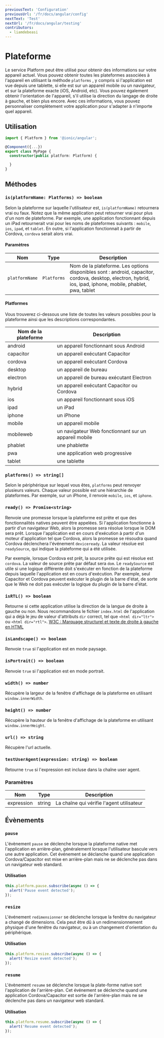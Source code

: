 ```yaml
---
previousText: 'Configuration'
previousUrl: '/fr/docs/angular/config'
nextText: 'Test'
nextUrl: '/fr/docs/angular/testing'
contributors:
  - liamdebeasi
---
```



# Plateforme

Le service Platform peut être utilisé pour obtenir des informations sur votre appareil actuel. Vous pouvez obtenir toutes les plateformes associées à l'appareil en utilisant la méthode `platforms` , y compris si l'application est vue depuis une tablette, si elle est sur un appareil mobile ou un navigateur, et sur la plateforme exacte (iOS, Android, etc). Vous pouvez également obtenir l'orientation de l'appareil, s'il utilise la direction du langage de droite à gauche, et bien plus encore. Avec ces informations, vous pouvez personnaliser complètement votre application pour s'adapter à n'importe quel appareil.

## Utilisation

```typescript
import { Platform } from '@ionic/angular';

@Component({...})
export class MyPage {
  constructor(public platform: Platform) {

  }
}
```

## Méthodes

### `is(platformName: Platforms) => boolean`

Selon la plateforme sur laquelle l'utilisateur est, `is(platformName)` retournera vrai ou faux. Notez que la même application peut retourner vrai pour plus d'un nom de plateforme. Par exemple, une application fonctionnant depuis un iPad retournerait vrai pour les noms de plateformes suivants : `mobile`, `ios`, `ipad`, et `tablet`. En outre, si l'application fonctionnait à partir de Cordova, `cordova` serait alors vrai.

#### Paramètres

| Nom            | Type        | Description                                                                                                                                                  |
| -------------- | ----------- | ------------------------------------------------------------------------------------------------------------------------------------------------------------ |
| `platformName` | `Platforms` | Nom de la plateforme. Les options disponibles sont : android, capacitor, cordova, desktop, electron, hybrid, ios, ipad, iphone, mobile, phablet, pwa, tablet |

#### Platformes

Vous trouverez ci-dessous une liste de toutes les valeurs possibles pour la plateforme ainsi que les descriptions correspondantes.

| Nom de la plateforme | Description                                           |
| -------------------- | ----------------------------------------------------- |
| android              | un appareil fonctionnant sous Android                 |
| capacitor            | un appareil exécutant Capacitor                       |
| cordova              | un appareil exécutant Cordova                         |
| desktop              | un appareil de bureau                                 |
| electron             | un appareil de bureau exécutant Electron              |
| hybrid               | un appareil exécutant Capacitor ou Cordova            |
| ios                  | un appareil fonctionnant sous iOS                     |
| ipad                 | un iPad                                               |
| iphone               | un iPhone                                             |
| mobile               | un appareil mobile                                    |
| mobileweb            | un navigateur Web fonctionnant sur un appareil mobile |
| phablet              | une phablette                                         |
| pwa                  | une application web progressive                       |
| tablet               | une tablette                                          |

### `platforms() => string[]`

Selon le périphérique sur lequel vous êtes, `platforms` peut renvoyer plusieurs valeurs. Chaque valeur possible est une hiérarchie de plateformes. Par exemple, sur un iPhone, il renvoie `mobile`, `ios`, et `iphone`.

### `ready() => Promise<string>`

Renvoie une promesse lorsque la plateforme est prête et que des fonctionnalités natives peuvent être appelées. Si l'application fonctionne à partir d'un navigateur Web, alors la promesse sera résolue lorsque le DOM sera prêt. Lorsque l'application est en cours d'exécution à partir d'un moteur d'application tel que Cordova, alors la promesse se résoudra quand Cordova déclenchera l'événement `deviceready`. La valeur résolue est `readySource`, qui indique la plateforme qui a été utilisée.

Par exemple, lorsque Cordova est prêt, la source prête qui est résolue est `cordova`. La valeur de source prête par défaut sera `dom`. Le `readySource` est utile si une logique différente doit s'exécuter en fonction de la plateforme depuis laquelle l'application est en cours d'exécution. Par exemple, seul Capacitor et Cordova peuvent exécuter le plugin de la barre d'état, de sorte que le Web ne doit pas exécuter la logique du plugin de la barre d'état.

### `isRTL() => boolean`

Retourne si cette application utilise la direction de la langue de droite à gauche ou non. Nous recommandons le fichier `index.html` de l'application qui a déjà le jeu de valeur d'attributs `dir` correct, tel que `<html dir="ltr">` ou `<html dir="rtl">`. [W3C : Marquage structurel et texte de droite à gauche en HTML](http://www.w3.org/International/questions/qa-html-dir)

### `isLandscape() => boolean`

Renvoie `true` si l'application est en mode paysage.

### `isPortrait() => boolean`

Renvoie `true` si l'application est en mode portrait.

### `width() => number`

Récupère la largeur de la fenêtre d'affichage de la plateforme en utilisant `window.innerWidth`.

### `height() => number`

Récupère la hauteur de la fenêtre d'affichage de la plateforme en utilisant `window.innerHeight`.

### `url() => string`

Récupère l'url actuelle.

### `testUserAgent(expression: string) => boolean`

Retourne `true` si l'expression est incluse dans la chaîne user agent.

### Paramètres
| Nom        | Type   | Description                               |
| ---------- | ------ | ----------------------------------------- |
| expression | string | La chaîne qui vérifie l'agent utilisateur |

## Évènements

### `pause`

L'évènement `pause` se déclenche lorsque la plateforme native met l'application en arrière-plan, généralement lorsque l'utilisateur bascule vers une autre application. Cet événement se déclanche quand une application Cordova/Capacitor est mise en arrière-plan mais ne se déclenche pas dans un navigateur web standard.

#### Utilisation

```typescript
this.platform.pause.subscribe(async () => {
  alert('Pause event detected');
});
```

### `resize`

L'événement `redimensionner` se déclenche lorsque la fenêtre du navigateur a changé de dimensions. Cela peut être dû à un redimensionnement physique d'une fenêtre du navigateur, ou à un changement d'orientation du périphérique.

#### Utilisation

```typescript
this.platform.resize.subscribe(async () => {
  alert('Resize event detected');
});
```

### `resume`

L'évènement `resume` se déclenche lorsque la plate-forme native sort l'application de l'arrière-plan. Cet événement se déclenche quand une application Cordova/Capacitor est sortie de l'arrière-plan mais ne se déclenche pas dans un navigateur web standard.

#### Utilisation

```typescript
this.platform.resume.subscribe(async () => {
  alert('Resume event detected');
});
```
